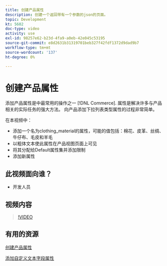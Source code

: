 ```yaml
---
title: 创建产品属性
description: 创建一个返回带有一个参数的json的页面。
topic: Development
kt: 5602
doc-type: video
activity: use
exl-id: 98257e62-b23d-4fa9-a0eb-42e045c53195
source-git-commit: e8d2631b31319701beb327f42fdf1372d9dad9b7
workflow-type: tm+mt
source-wordcount: '137'
ht-degree: 0%

---
```


# 创建产品属性

添加产品属性是中最常用的操作之一 [!DNL Commerce]. 属性是解决许多与产品相关的实际任务的强大方法。 向产品添加下拉列表类型属性的过程非常简单。

在本视频中：

- 添加一个名为clothing_material的属性，可能的值包括：棉花、皮革、丝绸、牛仔布、毛皮和羊毛
- 以粗体文本使此属性在产品视图页面上可见
- 将其分配给Default属性集并添加限制
- 添加新属性

## 此视频面向谁？

- 开发人员

## 视频内容

>[!VIDEO](https://video.tv.adobe.com/v/35789?quality=12&learn=on)

## 有用的资源

[创建产品属性](https://experienceleague.adobe.com/docs/commerce-learn/tutorials/backend-development/add-product-attribute.html)

[添加自定义文本字段属性](https://developer.adobe.com/commerce/php/tutorials/admin/custom-text-field-attribute/)
